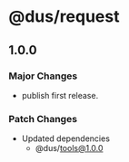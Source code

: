 # @dus/request

## 1.0.0

### Major Changes

- publish first release.

### Patch Changes

- Updated dependencies
  - @dus/tools@1.0.0
